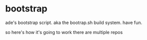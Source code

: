 # bootstrap

ade's bootstrap script. aka the bootrap.sh build system. have fun.

so here's how it's going to work
there are multiple repos
